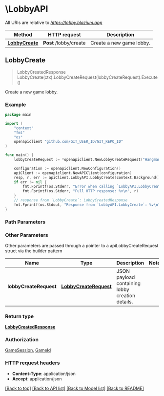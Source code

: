 # \LobbyAPI

All URIs are relative to *https://lobby.blazium.app*

Method | HTTP request | Description
------------- | ------------- | -------------
[**LobbyCreate**](LobbyAPI.md#LobbyCreate) | **Post** /lobby/create | Create a new game lobby.



## LobbyCreate

> LobbyCreatedResponse LobbyCreate(ctx).LobbyCreateRequest(lobbyCreateRequest).Execute()

Create a new game lobby.



### Example

```go
package main

import (
	"context"
	"fmt"
	"os"
	openapiclient "github.com/GIT_USER_ID/GIT_REPO_ID"
)

func main() {
	lobbyCreateRequest := *openapiclient.NewLobbyCreateRequest("Hangman", int32(4)) // LobbyCreateRequest | JSON payload containing lobby creation details.

	configuration := openapiclient.NewConfiguration()
	apiClient := openapiclient.NewAPIClient(configuration)
	resp, r, err := apiClient.LobbyAPI.LobbyCreate(context.Background()).LobbyCreateRequest(lobbyCreateRequest).Execute()
	if err != nil {
		fmt.Fprintf(os.Stderr, "Error when calling `LobbyAPI.LobbyCreate``: %v\n", err)
		fmt.Fprintf(os.Stderr, "Full HTTP response: %v\n", r)
	}
	// response from `LobbyCreate`: LobbyCreatedResponse
	fmt.Fprintf(os.Stdout, "Response from `LobbyAPI.LobbyCreate`: %v\n", resp)
}
```

### Path Parameters



### Other Parameters

Other parameters are passed through a pointer to a apiLobbyCreateRequest struct via the builder pattern


Name | Type | Description  | Notes
------------- | ------------- | ------------- | -------------
 **lobbyCreateRequest** | [**LobbyCreateRequest**](LobbyCreateRequest.md) | JSON payload containing lobby creation details. | 

### Return type

[**LobbyCreatedResponse**](LobbyCreatedResponse.md)

### Authorization

[GameSession](../README.md#GameSession), [GameId](../README.md#GameId)

### HTTP request headers

- **Content-Type**: application/json
- **Accept**: application/json

[[Back to top]](#) [[Back to API list]](../README.md#documentation-for-api-endpoints)
[[Back to Model list]](../README.md#documentation-for-models)
[[Back to README]](../README.md)

